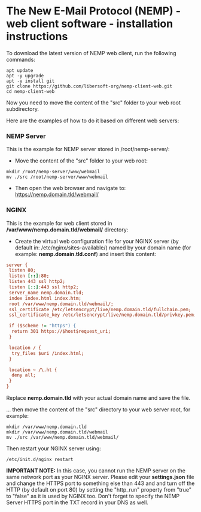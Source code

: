 # The New E-Mail Protocol (NEMP) - web client software - installation instructions

To download the latest version of NEMP web client, run the following commands:

```console
apt update
apt -y upgrade
apt -y install git
git clone https://github.com/libersoft-org/nemp-client-web.git
cd nemp-client-web
```

Now you need to move the content of the "src" folder to your web root subdirectory.

Here are the examples of how to do it based on different web servers:

### NEMP Server

This is the example for NEMP server stored in /root/nemp-server/:

- Move the content of the "src" folder to your web root:

```console
mkdir /root/nemp-server/www/webmail
mv ./src /root/nemp-server/www/webmail
```

- Then open the web browser and navigate to: https://nemp.domain.tld/webmail/

### NGINX

This is the example for web client stored in **/var/www/nemp.domain.tld/webmail/** directory:

- Create the virtual web configuration file for your NGINX server (by default in: /etc/nginx/sites-available/) named by your domain name (for example: **nemp.domain.tld.conf**) and insert this content:

```ini
server {
 listen 80;
 listen [::]:80;
 listen 443 ssl http2;
 listen [::]:443 ssl http2;
 server_name nemp.domain.tld;
 index index.html index.htm;
 root /var/www/nemp.domain.tld/webmail/;
 ssl_certificate /etc/letsencrypt/live/nemp.domain.tld/fullchain.pem;
 ssl_certificate_key /etc/letsencrypt/live/nemp.domain.tld/privkey.pem;

 if ($scheme != "https") {
  return 301 https://$host$request_uri;
 }

 location / {
  try_files $uri /index.html;
 }

 location ~ /\.ht {
  deny all;
 }
}
```

Replace **nemp.domain.tld** with your actual domain name and save the file.

... then move the content of the "src" directory to your web server root, for example:

```console
mkdir /var/www/nemp.domain.tld
mkdir /var/www/nemp.domain.tld/webmail
mv ./src /var/www/nemp.domain.tld/webmail/
```

Then restart your NGINX server using:

```console
/etc/init.d/nginx restart
```

**IMPORTANT NOTE:** In this case, you cannot run the NEMP server on the same network port as your NGINX server. Please edit your **settings.json** file and change the HTTPS port to something else than 443 and and turn off the HTTP (by default on port 80) by setting the "http_run" property from "true" to "false" as it is used by NGINX too. Don't forget to specify the NEMP Server HTTPS port in the TXT record in your DNS as well.
